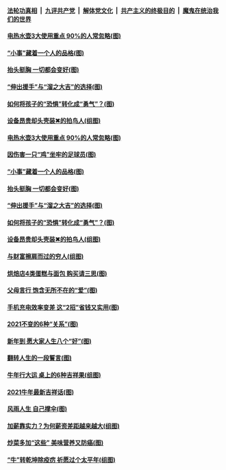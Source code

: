 

####  [法轮功真相](../../../../basic/blob/master/README.md?t=02160601) &nbsp;|&nbsp; [九评共产党](../../../../9ping.md/blob/master/README.md?t=02160601) &nbsp;|&nbsp; [解体党文化](../../../../jtdwh.md/blob/master/README.md?t=02160601)  &nbsp;|&nbsp; [共产主义的终极目的](../../../../gczydzjmd.md/blob/master/README.md?t=02160601) &nbsp;|&nbsp; [魔鬼在统治我们的世界](../../../../mgztzwmdsj.md/blob/master/README.md?t=02160601) 

#### [电热水壶3大使用重点 90%的人常忽略(图)](../pages/p8/962591.md?t=02160601) 

#### [“小事”藏着一个人的品格(图)](../pages/p8/962556.md?t=02160601) 

#### [抬头挺胸 一切都会变好(图)](../pages/p8/962473.md?t=02160601) 

#### [“伸出援手”与“溜之大吉”的选择(图)](../pages/p8/962022.md?t=02160601) 

#### [如何将孩子的“恐惧”转化成“勇气”？(图)](../pages/p8/962464.md?t=02160601) 

#### [设备昂贵却头壳装✖的拍鸟人(组图)](../pages/p8/962402.md?t=02160601) 

#### [电热水壶3大使用重点 90%的人常忽略(图)](../pages/p8/962591.md?t=02160601) 

#### [因伤害一只“鸡”坐牢的足球员(图)](../pages/p8/962001.md?t=02160601) 

#### [“小事”藏着一个人的品格(图)](../pages/p8/962556.md?t=02160601) 

#### [抬头挺胸 一切都会变好(图)](../pages/p8/962473.md?t=02160601) 

#### [“伸出援手”与“溜之大吉”的选择(图)](../pages/p8/962022.md?t=02160601) 

#### [如何将孩子的“恐惧”转化成“勇气”？(图)](../pages/p8/962464.md?t=02160601) 

#### [设备昂贵却头壳装✖的拍鸟人(组图)](../pages/p8/962402.md?t=02160601) 

#### [与财富擦肩而过的穷人(组图)](../pages/p8/962248.md?t=02160601) 

#### [烘焙店4类蛋糕与面包 购买请三思(图)](../pages/p8/961995.md?t=02160601) 

#### [父母言行 饱含无所不在的“爱”(图)](../pages/p8/962383.md?t=02160601) 

#### [手机充电效率变差 这“2招”省钱又实用(图)](../pages/p8/962362.md?t=02160601) 

#### [2021不变的6种“关系”(图)](../pages/p8/962195.md?t=02160601) 

#### [新年到 愿大家人生八个“好”(图)](../pages/p8/962179.md?t=02160601) 

#### [翻转人生的一段誓言(图)](../pages/p8/962285.md?t=02160601) 

#### [牛年行大运 桌上的6种吉祥果(组图)](../pages/p8/962242.md?t=02160601) 

#### [2021牛年最新吉祥话(图)](../pages/p8/962193.md?t=02160601) 

#### [风雨人生 自己撑伞(图)](../pages/p8/962172.md?t=02160601) 

#### [加薪靠实力？为何薪资差距越来越大(组图)](../pages/p8/962200.md?t=02160601) 

#### [炒菜多加“这些” 美味营养又防癌(图)](../pages/p8/961648.md?t=02160601) 

#### [“牛”转乾坤除疫疠 祈愿过个太平年(组图)](../pages/p8/959437.md?t=02160601) 

